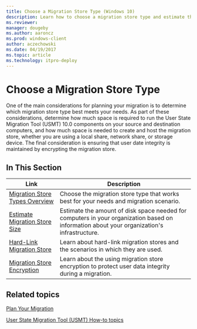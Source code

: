 ```yaml
---
title: Choose a Migration Store Type (Windows 10)
description: Learn how to choose a migration store type and estimate the amount of disk space needed for computers in your organization.
ms.reviewer: 
manager: dougeby
ms.author: aaroncz
ms.prod: windows-client
author: aczechowski
ms.date: 04/19/2017
ms.topic: article
ms.technology: itpro-deploy
---
```


# Choose a Migration Store Type

One of the main considerations for planning your migration is to determine which migration store type best meets your needs. As part of these considerations, determine how much space is required to run the User State Migration Tool (USMT) 10.0 components on your source and destination computers, and how much space is needed to create and host the migration store, whether you are using a local share, network share, or storage device. The final consideration is ensuring that user date integrity is maintained by encrypting the migration store.

## In This Section

| Link | Description |
|--- |--- |
|[Migration Store Types Overview](migration-store-types-overview.md)|Choose the migration store type that works best for your needs and migration scenario.|
|[Estimate Migration Store Size](usmt-estimate-migration-store-size.md)|Estimate the amount of disk space needed for computers in your organization based on information about your organization's infrastructure.|
|[Hard-Link Migration Store](usmt-hard-link-migration-store.md)|Learn about hard-link migration stores and the scenarios in which they are used.|
|[Migration Store Encryption](usmt-migration-store-encryption.md)|Learn about the using migration store encryption to protect user data integrity during a migration.|

## Related topics

[Plan Your Migration](usmt-plan-your-migration.md)

[User State Migration Tool (USMT) How-to topics](usmt-how-to.md)
